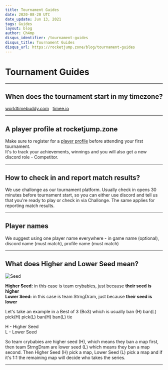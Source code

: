 ```yaml
---
title: Tournament Guides
date: 2020-08-20 UTC
date_update: Jun 13, 2021
tags: Guides
layout: blog
author: Ch4mp
disqus_identifier: /tournament-guides
disqus_title: Tournament Guides
disqus_url: https://rocketjump.zone/blog/tournament-guides
---
```


<h1 class="w3-center">Tournament Guides</h1>

<hr>

<h2 class="w3-center">When does the tournament start in my timezone?</h2>
<p class="w3-center">
<a href="https://www.worldtimebuddy.com/" target="_blank">worldtimebuddy.com</a>&nbsp;&nbsp; <a href="https://timee.io/" target="_blank">timee.io</a>
</p>
<hr>

<h2 class="w3-center">A player profile at rocketjump.zone</h2>

<p class="w3-center">Make sure to register for a <a href="https://rocketjump.zone/new-player" target="_blank">player profile</a> before attending your first tournament.<br>It's to track your achievements, winnings and you will also get a new discord role - Competitor.</p>

<hr>

<h2 class="w3-center">How to check in and report match results?</h2>
<p class="w3-center">We use challonge as our tournament platform. Usually check in opens 30 minutes before tournament start, so you can either use discord and tell us that you're ready to play or check in via Challonge. The same applies for reporting match results.</p>

<hr>

<h2 class="w3-center">Player names</h2>
<p class="w3-center">We suggest using one player name everywhere - in game name (optional), discord name (must match), profile name (must match)</p>
<hr>

<h2 class="w3-center" id="seeds">What does Higher and Lower Seed mean?</h2>
<img src="../../images/seed.png" alt="Seed">

**Higher Seed:** in this case is team crybabies, just because **their seed is higher**  
**Lower Seed:** in this case is team StrngDram, just because **their seed is lower**  

Let's take an example in a Best of 3 (Bo3) which is usually ban (H) ban(L) pick(H) pick(L) ban(H) ban(L) tie  

H - Higher Seed  
L - Lower Seed  

So team crybabies are higher seed (H), which means they ban a map first, then team StrngDram are lower seed (L) which means they ban a map second. Then Higher Seed (H) pick a map, Lower Seed (L) pick a map and if it's 1:1 the remaining map will decide who takes the series.

<hr>
